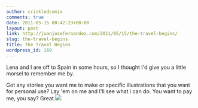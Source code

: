 ```yaml
---
author: crinkledcomix
comments: true
date: 2011-05-15 00:42:23+00:00
layout: post
link: http://juanjosefernandez.com/2011/05/15/the-travel-begins/
slug: the-travel-begins
title: The Travel Begins
wordpress_id: 169
---
```


Lena and I are off to Spain in some hours, so I thought I'd give you a little morsel to remember me by.

Got any stories you want me to make or specific illustrations that you want for personal use? Lay 'em on me and I'll see what i can do. You want to pay me, you say? Great.[![](http://fernandezjuanjose.files.wordpress.com/2011/05/juandata014.jpg)](http://fernandezjuanjose.files.wordpress.com/2011/05/juandata014.jpg)
